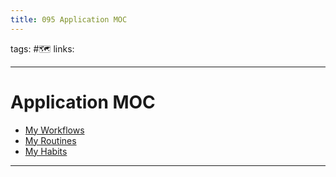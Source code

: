 ```yaml
---
title: 095 Application MOC
---
```

tags: #🗺️
links: 
___
# Application MOC
- [My Workflows](out/my-workflows.md)
- [My Routines](out/my-routines.md)
- [My Habits](out/my-habits.md)
___